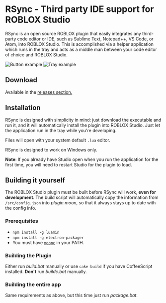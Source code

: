 # RSync - Third party IDE support for ROBLOX Studio
RSync is an open source ROBLOX plugin that easily integrates any third-party code editor or IDE, such as Sublime Text, Notepad++, VS Code, or Atom, into ROBLOX Studio. This is accomplished via a helper application which runs in the tray and acts as a middle man between your code editor of choice and ROBLOX Studio. 

![Button example](https://i.imgur.com/wWSGEP3.png) ![Tray example](https://i.imgur.com/lqhr2sx.png)

## Download
Available in the [releases section.](https://github.com/evaera/RSync/releases)

## Installation 
RSync is designed with simplicity in mind: just download the executable and run it, and it will automatically install the plugin into ROBLOX Studio. Just let the application run in the tray while you're developing. 

Files will open with your system default `.lua` editor.

RSync is designed to work on Windows only.

**Note**: If you already have Studio open when you run the application for the first time, you will need to restart Studio for the plugin to load.

## Building it yourself
The ROBLOX Studio plugin must be built before RSync will work, **even for development**. The build script will automatically copy the information from `/src/config.json` into *plugin.moon*, so that it always stays up to date with the config info.

### Prerequisites 
- `npm install -g luamin`
- `npm install -g electron-packager`
- You must have [`moonc`](http://moonscript.org/) in your PATH.

### Building the Plugin
Either run *build.bat* manually or use `cake build` if you have CoffeeScript installed. 
**Don't** run *buildc.bat* manually.

### Building the entire app
Same requirements as above, but this time just run *package.bat*. 
